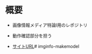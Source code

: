 # 概要

- 画像情報メディア特論Ⅰ用のレポジトリ

- 動作確認部分を担う

- [サイトURL](https://imginfo.vercel.app/)# imginfo-makemodel
